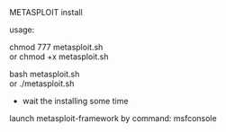 <html> 
 <body> 
  <head> 
METASPLOIT install
  </head>
<img src=''> 

usage: 

chmod 777 metasploit.sh  
        or
chmod +x metasploit.sh


bash metasploit.sh  
        or
./metasploit.sh


* wait the installing some time

launch metasploit-framework by command: msfconsole

